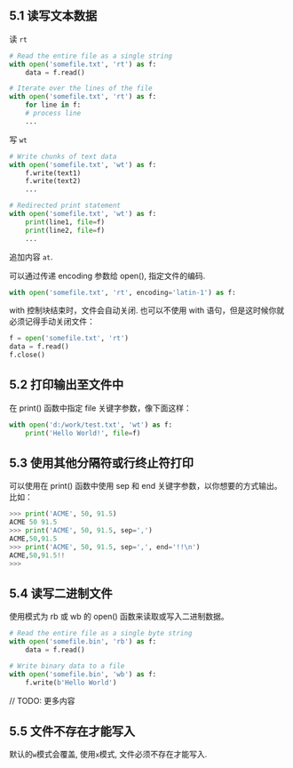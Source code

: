 ## 5.1 读写文本数据

读 `rt`

```python
# Read the entire file as a single string
with open('somefile.txt', 'rt') as f:
    data = f.read()

# Iterate over the lines of the file
with open('somefile.txt', 'rt') as f:
    for line in f:
	# process line
	...
```

写 `wt`

```python
# Write chunks of text data
with open('somefile.txt', 'wt') as f:
    f.write(text1)
    f.write(text2)
    ...

# Redirected print statement
with open('somefile.txt', 'wt') as f:
    print(line1, file=f)
    print(line2, file=f)
    ...
```

追加内容 `at`.

可以通过传递 encoding 参数给 open(), 指定文件的编码.

```python
with open('somefile.txt', 'rt', encoding='latin-1') as f:
```

with 控制块结束时，文件会自动关闭. 也可以不使用 with 语句，但是这时候你就必须记得手动关闭文件：

```python
f = open('somefile.txt', 'rt')
data = f.read()
f.close()
```

## 5.2 打印输出至文件中

在 print() 函数中指定 file 关键字参数，像下面这样：

```python
with open('d:/work/test.txt', 'wt') as f:
    print('Hello World!', file=f)
```

## 5.3 使用其他分隔符或行终止符打印

可以使用在 print() 函数中使用 sep 和 end 关键字参数，以你想要的方式输出。比如：

```python
>>> print('ACME', 50, 91.5)
ACME 50 91.5
>>> print('ACME', 50, 91.5, sep=',')
ACME,50,91.5
>>> print('ACME', 50, 91.5, sep=',', end='!!\n')
ACME,50,91.5!!
>>>
```

## 5.4 读写二进制文件

使用模式为 rb 或 wb 的 open() 函数来读取或写入二进制数据。

```python
# Read the entire file as a single byte string
with open('somefile.bin', 'rb') as f:
    data = f.read()

# Write binary data to a file
with open('somefile.bin', 'wb') as f:
    f.write(b'Hello World')
```

// TODO: 更多内容

## 5.5 文件不存在才能写入

默认的`w`模式会覆盖, 使用`x`模式, 文件必须不存在才能写入.
